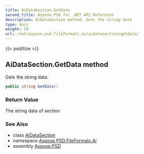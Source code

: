```yaml
---
title: AiDataSection.GetData
second_title: Aspose.PSD for .NET API Reference
description: AiDataSection method. Gets the string data
type: docs
weight: 10
url: /net/aspose.psd.fileformats.ai/aidatasection/getdata/
---
```

{{< psd/tize >}}
## AiDataSection.GetData method

Gets the string data.

```csharp
public string GetData()
```

### Return Value

The string data of section

### See Also

* class [AiDataSection](../)
* namespace [Aspose.PSD.FileFormats.Ai](../../aidatasection/)
* assembly [Aspose.PSD](../../../)


